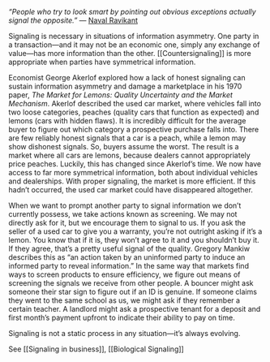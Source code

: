 *“People who try to look smart by pointing out obvious exceptions actually signal the opposite.”* — [Naval Ravikant](https://fs.blog/naval-ravikant/)

Signaling is necessary in situations of information asymmetry. One party in a transaction—and it may not be an economic one, simply any exchange of value—has more information than the other. [[Countersignaling]] is more appropriate when parties have symmetrical information.

Economist George Akerlof explored how a lack of honest signaling can sustain information asymmetry and damage a marketplace in his 1970 paper, *The Market for Lemons: Quality Uncertainty and the Market Mechanism*. Akerlof described the used car market, where vehicles fall into two loose categories, peaches (quality cars that function as expected) and lemons (cars with hidden flaws). It is incredibly difficult for the average buyer to figure out which category a prospective purchase falls into. There are few reliably honest signals that a car is a peach, while a lemon may show dishonest signals. So, buyers assume the worst. The result is a market where all cars are lemons, because dealers cannot appropriately price peaches. Luckily, this has changed since Akerlof’s time. We now have access to far more symmetrical information, both about individual vehicles and dealerships. With proper signaling, the market is more efficient. If this hadn’t occurred, the used car market could have disappeared altogether.

When we want to prompt another party to signal information we don’t currently possess, we take actions known as screening. We may not directly ask for it, but we encourage them to signal to us. If you ask the seller of a used car to give you a warranty, you’re not outright asking if it’s a lemon. You know that if it is, they won’t agree to it and you shouldn’t buy it. If they agree, that’s a pretty useful signal of the quality. Gregory Mankiw describes this as “an action taken by an uninformed party to induce an informed party to reveal information.” In the same way that markets find ways to screen products to ensure efficiency, we figure out means of screening the signals we receive from other people. A bouncer might ask someone their star sign to figure out if an ID is genuine. If someone claims they went to the same school as us, we might ask if they remember a certain teacher. A landlord might ask a prospective tenant for a deposit and first month’s payment upfront to indicate their ability to pay on time.

Signaling is not a static process in any situation—it’s always evolving.


See [[Signaling in business]], [[Biological Signaling]]
